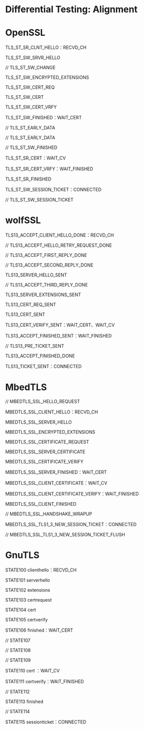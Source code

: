 # Differential Testing: Alignment

# OpenSSL

TLS_ST_SR_CLNT_HELLO：RECVD_CH

TLS_ST_SW_SRVR_HELLO

// TLS_ST_SW_CHANGE

TLS_ST_SW_ENCRYPTED_EXTENSIONS

TLS_ST_SW_CERT_REQ

TLS_ST_SW_CERT

TLS_ST_SW_CERT_VRFY

TLS_ST_SW_FINISHED：WAIT_CERT

// TLS_ST_EARLY_DATA

// TLS_ST_EARLY_DATA

// TLS_ST_SW_FINISHED

TLS_ST_SR_CERT：WAIT_CV

TLS_ST_SR_CERT_VRFY：WAIT_FINISHED

TLS_ST_SR_FINISHED

TLS_ST_SW_SESSION_TICKET：CONNECTED

// TLS_ST_SW_SESSION_TICKET

# wolfSSL

TLS13_ACCEPT_CLIENT_HELLO_DONE：RECVD_CH

// TLS13_ACCEPT_HELLO_RETRY_REQUEST_DONE

// TLS13_ACCEPT_FIRST_REPLY_DONE

// TLS13_ACCEPT_SECOND_REPLY_DONE

TLS13_SERVER_HELLO_SENT

// TLS13_ACCEPT_THIRD_REPLY_DONE

TLS13_SERVER_EXTENSIONS_SENT

TLS13_CERT_REQ_SENT

TLS13_CERT_SENT

TLS13_CERT_VERIFY_SENT：WAIT_CERT、WAIT_CV

TLS13_ACCEPT_FINISHED_SENT：WAIT_FINISHED

// TLS13_PRE_TICKET_SENT

TLS13_ACCEPT_FINISHED_DONE

TLS13_TICKET_SENT：CONNECTED

# MbedTLS

// MBEDTLS_SSL_HELLO_REQUEST

MBEDTLS_SSL_CLIENT_HELLO：RECVD_CH

MBEDTLS_SSL_SERVER_HELLO

MBEDTLS_SSL_ENCRYPTED_EXTENSIONS

MBEDTLS_SSL_CERTIFICATE_REQUEST

MBEDTLS_SSL_SERVER_CERTIFICATE

MBEDTLS_SSL_CERTIFICATE_VERIFY

MBEDTLS_SSL_SERVER_FINISHED：WAIT_CERT

MBEDTLS_SSL_CLIENT_CERTIFICATE：WAIT_CV

MBEDTLS_SSL_CLIENT_CERTIFICATE_VERIFY：WAIT_FINISHED

MBEDTLS_SSL_CLIENT_FINISHED

// MBEDTLS_SSL_HANDSHAKE_WRAPUP

MBEDTLS_SSL_TLS1_3_NEW_SESSION_TICKET：CONNECTED

// MBEDTLS_SSL_TLS1_3_NEW_SESSION_TICKET_FLUSH

# GnuTLS

STATE100 clienthello：RECVD_CH

STATE101 serverhello

STATE102 extensions

STATE103 certrequest

STATE104 cert

STATE105 certverify

STATE106 finished：WAIT_CERT

// STATE107

// STATE108

// STATE109

STATE110 cert ：WAIT_CV

STATE111 certverify：WAIT_FINISHED

// STATE112

STATE113 finished

// STATE114

STATE115 sessionticket：CONNECTED
